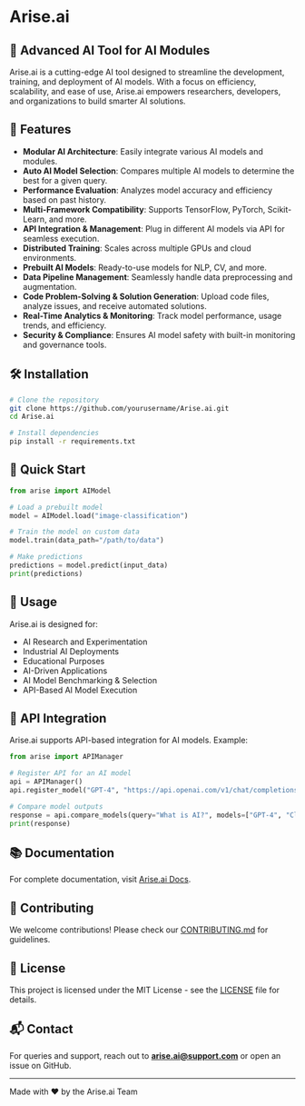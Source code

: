 # Arise.ai



## 🚀 Advanced AI Tool for AI Modules

Arise.ai is a cutting-edge AI tool designed to streamline the development, training, and deployment of AI models. With a focus on efficiency, scalability, and ease of use, Arise.ai empowers researchers, developers, and organizations to build smarter AI solutions.

## 🌟 Features
- **Modular AI Architecture**: Easily integrate various AI models and modules.
- **Auto AI Model Selection**: Compares multiple AI models to determine the best for a given query.
- **Performance Evaluation**: Analyzes model accuracy and efficiency based on past history.
- **Multi-Framework Compatibility**: Supports TensorFlow, PyTorch, Scikit-Learn, and more.
- **API Integration & Management**: Plug in different AI models via API for seamless execution.
- **Distributed Training**: Scales across multiple GPUs and cloud environments.
- **Prebuilt AI Models**: Ready-to-use models for NLP, CV, and more.
- **Data Pipeline Management**: Seamlessly handle data preprocessing and augmentation.
- **Code Problem-Solving & Solution Generation**: Upload code files, analyze issues, and receive automated solutions.
- **Real-Time Analytics & Monitoring**: Track model performance, usage trends, and efficiency.
- **Security & Compliance**: Ensures AI model safety with built-in monitoring and governance tools.

## 🛠 Installation
```bash
# Clone the repository
git clone https://github.com/yourusername/Arise.ai.git
cd Arise.ai

# Install dependencies
pip install -r requirements.txt
```

## 🚀 Quick Start
```python
from arise import AIModel

# Load a prebuilt model
model = AIModel.load("image-classification")

# Train the model on custom data
model.train(data_path="/path/to/data")

# Make predictions
predictions = model.predict(input_data)
print(predictions)
```

## 📌 Usage
Arise.ai is designed for:
- AI Research and Experimentation
- Industrial AI Deployments
- Educational Purposes
- AI-Driven Applications
- AI Model Benchmarking & Selection
- API-Based AI Model Execution

## 🔌 API Integration
Arise.ai supports API-based integration for AI models. Example:
```python
from arise import APIManager

# Register API for an AI model
api = APIManager()
api.register_model("GPT-4", "https://api.openai.com/v1/chat/completions", api_key="your_api_key")

# Compare model outputs
response = api.compare_models(query="What is AI?", models=["GPT-4", "Claude"])
print(response)
```

## 📚 Documentation
For complete documentation, visit [Arise.ai Docs](https://yourdocsurl.com).

## 🤝 Contributing
We welcome contributions! Please check our [CONTRIBUTING.md](CONTRIBUTING.md) for guidelines.

## 📝 License
This project is licensed under the MIT License - see the [LICENSE](LICENSE) file for details.

## 📬 Contact
For queries and support, reach out to **arise.ai@support.com** or open an issue on GitHub.

---
Made with ❤️ by the Arise.ai Team




